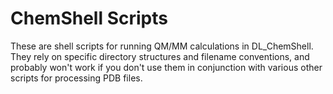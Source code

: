 # ChemShell Scripts
These are shell scripts for running QM/MM calculations in DL_ChemShell. They rely on specific directory structures and filename conventions, and probably won't work if you don't use them in conjunction with various other scripts for processing PDB files. 
